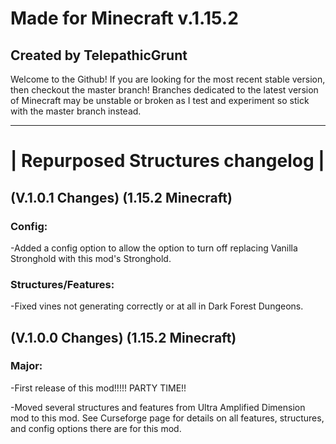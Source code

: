 # Made for Minecraft v.1.15.2

## Created by TelepathicGrunt

Welcome to the Github! If you are looking for the most recent stable version, then checkout the master branch! Branches dedicated to the latest version of Minecraft may be unstable or broken as I test and experiment so stick with the master branch instead.


------------------------------------------------
# | Repurposed Structures changelog |


  
  
## (V.1.0.1 Changes) (1.15.2 Minecraft)



### Config: 

-Added a config option to allow the option to turn off replacing Vanilla Stronghold with this mod's Stronghold. 



### Structures/Features: 

-Fixed vines not generating correctly or at all in Dark Forest Dungeons.




## (V.1.0.0 Changes) (1.15.2 Minecraft)



### Major: 

-First release of this mod!!!!! PARTY TIME!! 

-Moved several structures and features from Ultra Amplified Dimension mod to this mod. See Curseforge page for details on all features, structures, and config options there are for this mod.